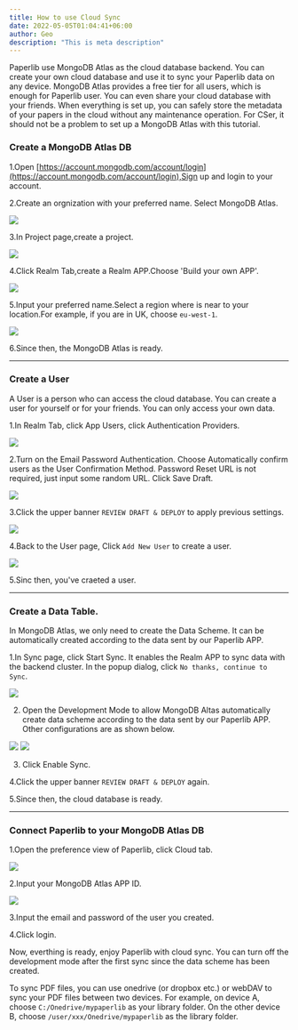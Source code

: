 ```yaml
---
title: How to use Cloud Sync
date: 2022-05-05T01:04:41+06:00
author: Geo
description: "This is meta description"
---
```


Paperlib use MongoDB Atlas as the cloud database backend. You can create your own cloud database and use it to sync your Paperlib data on any device. MongoDB Atlas provides a free tier for all users, which is enough for Paperlib user. You can even share your cloud database with your friends. When everything is set up, you can safely store the metadata of your papers in the cloud without any maintenance operation. For CSer, it should not be a problem to set up a MongoDB Atlas with this tutorial.

### Create a MongoDB Atlas DB
1.Open [https://account.mongodb.com/account/login](https://account.mongodb.com/account/login),Sign up and login to your account.

2.Create an orgnization with your preferred name. Select MongoDB Atlas.

![](/images/blog/sync/1.png)

3.In Project page,create a project.

![](/images/blog/sync/2.png)

4.Click Realm Tab,create a Realm APP.Choose 'Build your own APP'.

![](/images/blog/sync/3.png)

5.Input your preferred name.Select a region where is near to your location.For example, if you are in UK, choose `eu-west-1`.

![](/images/blog/sync/4.png)

6.Since then, the MongoDB Atlas is ready.

---
### Create a User

A User is a person who can access the cloud database. You can create a user for yourself or for your friends. You can only access your own data. 

1.In Realm Tab, click App Users, click Authentication Providers.

![](/images/blog/sync/5.png)

2.Turn on the Email Password Authentication. Choose Automatically confirm users as the User Confirmation Method. Password Reset URL is not required, just input some random URL. Click Save Draft.

![](/images/blog/sync/6.png)

3.Click the upper banner `REVIEW DRAFT & DEPLOY` to apply previous settings.

![](/images/blog/sync/7.png)

4.Back to the User page, Click `Add New User` to create a user.

![](/images/blog/sync/8.png)

5.Sinc then, you've craeted a user.

---
### Create a Data Table.

In MongoDB Atlas, we only need to create the Data Scheme. It can be automatically created according to the data sent by our Paperlib APP.

1.In Sync page, click Start Sync. It enables the Realm APP to sync data with the backend cluster. In the popup dialog, click `No thanks, continue to Sync`.

![](/images/blog/sync/9.png)

2. Open the Development Mode to allow MongoDB Altas automatically create data scheme according to the data sent by our Paperlib APP. Other configurations are as shown below.

![](/images/blog/sync/10.png)
![](/images/blog/sync/11.png)


3. Click Enable Sync.

4.Click the upper banner `REVIEW DRAFT & DEPLOY` again.

5.Since then, the cloud database is ready.

---
### Connect Paperlib to your MongoDB Atlas DB

1.Open the preference view of Paperlib, click Cloud tab.

![](/images/blog/sync/12.png)

2.Input your MongoDB Atlas APP ID.

![](/images/blog/sync/13.png)

3.Input the email and password of the user you created.

4.Click login.

Now, everthing is ready, enjoy Paperlib with cloud sync. You can turn off the development mode after the first sync since the data scheme has been created.

To sync PDF files, you can use onedrive (or dropbox etc.) or webDAV to sync your PDF files between two devices. For example, on device A, choose `C:/Onedrive/mypaperlib` as your library folder. On the other device B, choose `/user/xxx/Onedrive/mypaperlib` as the library folder.